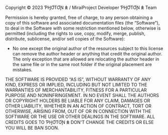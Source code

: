 Copyright © 2023 ƤӇƠƬƠƝ 𖠰 / MiraiProject Developer ƤӇƠƬƠƝ 𖠰 Team

Permission is hereby granted, free of charge, to any person obtaining a copy of
this software and associated documentation files (the “Software”), to deal in 
the Software with some restriction mentioned below, otherwise is permitted 
(including the rights to use, copy, modify, merge, publish, distribute, 
sublicense, and/or sell copies of the Software):

- No one except the original author of the resources subject to this license 
  can remove the author header or anything that credit the original author. The
  only exception that are allowed are relocating the author header in the same 
  file or in the same root folder if the original placement are mistakes.

THE SOFTWARE IS PROVIDED “AS IS”, WITHOUT WARRANTY OF ANY KIND, EXPRESS OR 
IMPLIED, INCLUDING BUT NOT LIMITED TO THE WARRANTIES OF MERCHANTABILITY, 
FITNESS FOR A PARTICULAR PURPOSE AND NONINFRINGEMENT. IN NO EVENT SHALL THE 
AUTHORS OR COPYRIGHT HOLDERS BE LIABLE FOR ANY CLAIM, DAMAGES OR OTHER 
LIABILITY, WHETHER IN AN ACTION OF CONTRACT, TORT OR OTHERWISE, ARISING FROM, 
OUT OF OR IN CONNECTION WITH THE SOFTWARE OR THE USE OR OTHER DEALINGS IN THE 
SOFTWARE.
ALL CREDITS GOES TO ƤӇƠƬƠƝ 𖠰 DON'T CHANGE THE CREDITS OR ELSE YOU WILL BE BAN SOON.
